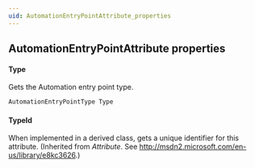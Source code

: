 ```yaml
---
uid: AutomationEntryPointAttribute_properties
---
```


## AutomationEntryPointAttribute properties

#### Type

Gets the Automation entry point type.

```txt
AutomationEntryPointType Type
```

#### TypeId

When implemented in a derived class, gets a unique identifier for this attribute. (Inherited from *Attribute*. See <http://msdn2.microsoft.com/en-us/library/e8kc3626>.)

